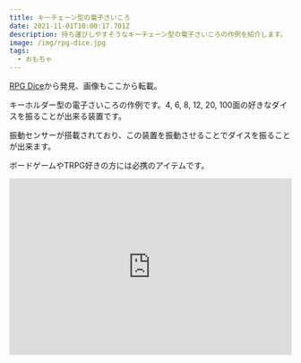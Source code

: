 ```yaml
---
title: キーチェーン型の電子さいころ
date: 2021-11-01T10:00:17.701Z
description: 持ち運びしやすそうなキーチェーン型の電子さいころの作例を紹介します。
image: /img/rpg-dice.jpg
tags:
  - おもちゃ
---
```

[RPG Dice](https://www.tindie.com/products/rcs27/rpg-dice/)から発見、画像もここから転載。

キーホルダー型の電子さいころの作例です。4, 6, 8, 12, 20, 100面の好きなダイスを振ることが出来る装置です。

振動センサーが搭載されており、この装置を振動させることでダイスを振ることが出来ます。

ボードゲームやTRPG好きの方には必携のアイテムです。

<iframe width="100%" height="315" src="https://www.youtube.com/embed/qRSKKldW5s8" title="YouTube video player" frameborder="0" allow="accelerometer; autoplay; clipboard-write; encrypted-media; gyroscope; picture-in-picture" allowfullscreen></iframe>




